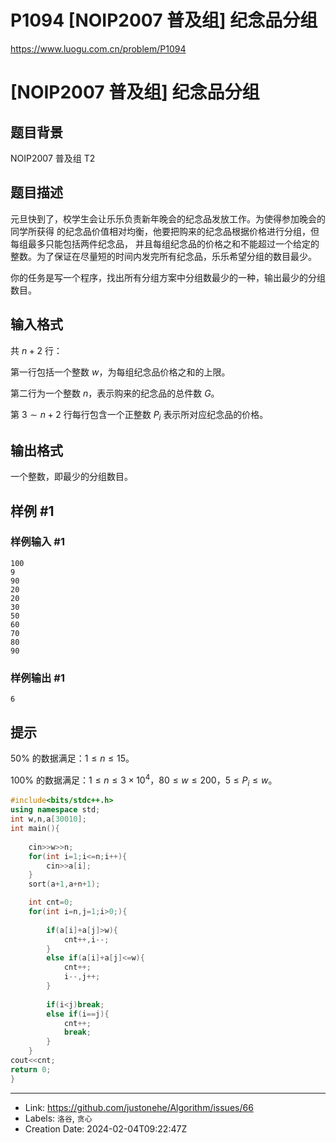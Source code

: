 # P1094 [NOIP2007 普及组] 纪念品分组

https://www.luogu.com.cn/problem/P1094
# [NOIP2007 普及组] 纪念品分组

## 题目背景

NOIP2007 普及组 T2

## 题目描述

元旦快到了，校学生会让乐乐负责新年晚会的纪念品发放工作。为使得参加晚会的同学所获得 的纪念品价值相对均衡，他要把购来的纪念品根据价格进行分组，但每组最多只能包括两件纪念品， 并且每组纪念品的价格之和不能超过一个给定的整数。为了保证在尽量短的时间内发完所有纪念品，乐乐希望分组的数目最少。

你的任务是写一个程序，找出所有分组方案中分组数最少的一种，输出最少的分组数目。

## 输入格式

共 $n+2$ 行：

第一行包括一个整数 $w$，为每组纪念品价格之和的上限。

第二行为一个整数 $n$，表示购来的纪念品的总件数 $G$。

第 $3\sim n+2$ 行每行包含一个正整数 $P_i$ 表示所对应纪念品的价格。

## 输出格式

一个整数，即最少的分组数目。

## 样例 #1

### 样例输入 #1

```
100 
9 
90 
20 
20 
30 
50 
60 
70 
80 
90
```

### 样例输出 #1

```
6
```

## 提示

$50\%$ 的数据满足：$1\le n\le15$。

$100\%$ 的数据满足：$1\le n\le3\times10^4$，$80\le w\le200$，$5 \le  P_i  \le  w$。
```c++
#include<bits/stdc++.h>
using namespace std;
int w,n,a[30010];
int main(){
	
	cin>>w>>n;
	for(int i=1;i<=n;i++){
		cin>>a[i];
	}
	sort(a+1,a+n+1);

	int cnt=0;
	for(int i=n,j=1;i>0;){
		
		if(a[i]+a[j]>w){
			cnt++,i--;
		}
		else if(a[i]+a[j]<=w){
			cnt++;
			i--,j++;
		}
	
		if(i<j)break;
		else if(i==j){
			cnt++;
			break;
		}
	}
cout<<cnt;
return 0;
}
```

---

* Link: https://github.com/justonehe/Algorithm/issues/66
* Labels: `洛谷`, `贪心`
* Creation Date: 2024-02-04T09:22:47Z
